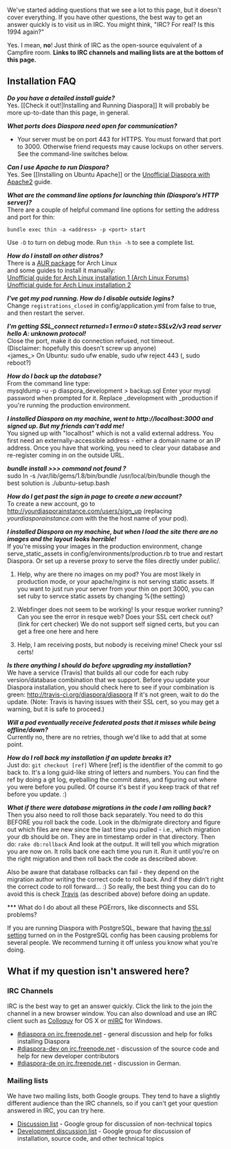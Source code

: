 We've started adding questions that we see a lot to this page, but it doesn't cover everything.
If you have other questions, the best way to get an answer quickly is to visit us in IRC. 
You might think, "IRC? For real? Is this 1994 again?" 

Yes. I mean, **no**! Just think of IRC as the open-source equivalent of a Campfire room. **Links
to IRC channels and mailing lists are at the bottom of this page.**

## Installation FAQ

***Do you have a detailed install guide?***  
Yes. [[Check it out!|Installing and Running Diaspora]] It will probably be more up-to-date than
this page, in general.

***What ports does Diaspora need open for communication?***  

* Your server must be on port 443 for HTTPS. You must forward that port to 3000. Otherwise friend requests may cause lockups on other servers. See the command-line switches below.

***Can I use Apache to run Diaspora?***  
Yes. See [[Installing on Ubuntu Apache]] or the [Unofficial Diaspora with Apache2](http://blog.fejes.ca/?p=41) guide.

***What are the command line options for launching thin (Diaspora's HTTP server)?***  
There are a couple of helpful command line options for setting the address and port for thin:

    bundle exec thin -a <address> -p <port> start

Use <code>-D</code> to turn on debug mode.  Run <code>thin -h</code> to see a complete list.

***How do I install on other distros?***  
There is a [AUR package](http://aur.archlinux.org/packages.php?ID=40859) for Arch Linux<br>
and some guides to install it manually:  
[Unofficial guide for Arch Linux installation 1 (Arch Linux Forums)](https://bbs.archlinux.org/viewtopic.php?pid=826763#p826763)<br>
[Unofficial guide for Arch Linux installation 2](http://www.diederickdevries.net/blog/2010/09/16/diaspora-on-arch/)<br>

***I've got my pod running. How do I disable outside logins?***   
Change <code>registrations_closed</code> in config/application.yml from false to true, and then
restart the server.

***I'm getting SSL_connect returned=1 errno=0 state=SSLv2/v3 read server hello A: unknown protocol!***  
Close the port, make it do connection refused, not timeout.  
(Disclaimer: hopefully this doesn't screw up anyone)  
<james_> On Ubuntu: sudo ufw enable, sudo ufw reject 443 (, sudo reboot?)

***How do I back up the database?***  
From the command line type:  
    mysqldump -u <mysql username> -p diaspora_development > backup.sql
Enter your mysql password when prompted for it.
Replace \_development with \_production if you're running the production environment.

***I installed Diaspora on my machine, went to http://localhost:3000 and signed up. But my friends can't add me!***  
You signed up with "localhost" which is not a valid external address. You first need an
externally-accessible address - either a domain name or an IP address. Once you have that
working, you need to clear your database and re-register coming in on the outside URL.

***bundle install >>> command not found ?***  
sudo ln -s /var/lib/gems/1.8/bin/bundle /usr/local/bin/bundle
though the best solution is ./ubuntu-setup.bash

***How do I get past the sign in page to create a new account?***   
To create a new account, go to http://yourdiasporainstance.com/users/sign_up 
(replacing *yourdiasporainstance.com* with the the host name of your pod).

***I installed Diaspora on my machine, but when I load the site there are no images and the layout looks horrible!***  
If you're missing your images in the production environment, change serve_static_assets in config/environments/production.rb to true and restart Diaspora. Or set up a reverse proxy to serve the files directly under public/.

1. Help, why are there no images on my pod?
You are most likely in production mode, or your apache/nginx is not serving static assets.  If you want to just run your server from your thin on port 3000, you can set ruby to servce static assets by changing %{the setting}


2.  Webfinger does not seem to be working!
 Is your resque worker running?   Can you see the error in resque web? Does your SSL cert check out?(link for cert checker)  We do not support self signed certs, but you can get a free one here and here


3.  Help, I am receiving posts, but nobody is receiving mine!
Check your ssl certs!

***Is there anything I should do before upgrading my installation?***  
We have a service (Travis) that builds all our code for each ruby version/database combination that we support. Before you update your Diaspora installation, you should check here to see if your combination is green: http://travis-ci.org/diaspora/diaspora  If it's not green, wait to do the update. (Note: Travis is having issues with their SSL cert, so you may get a warning, but it is safe to proceed.)

***Will a pod eventually receive federated posts that it misses while being offline/down?***  
Currently no, there are no retries, though we'd like to add that at some point. 

***How do I roll back my installation if an update breaks it?***  
Just do:  `git checkout [ref]`  Where [ref] is the identifier of the commit to go back to. It's a long guid-like string of letters and numbers. You can find the ref by doing a git log, eyeballing the commit dates, and figuring out where you were before you pulled. Of course it's best if you keep track of that ref before you update. :)

***What if there were database migrations in the code I am rolling back?***  
Then you also need to roll those back separately. You need to do this BEFORE you roll back the code. Look in the db/migrate directory and figure out which files are new since the last time you pulled - i.e., which migration your db should be on. They are in timestamp order in that directory. Then do:
`rake db:rollback`  And look at the output. It will tell you which migration you are now on. It rolls back one each time you run it. Run it until you're on the right migration and then roll back the code as described above.

Also be aware that database rollbacks can fail - they depend on the migration author writing the correct code to roll back. And if they didn't right the correct code to roll forward... :)  So really, the best thing you can do to avoid this is check [Travis](http://travis-ci.org/diaspora/diaspora) (as described above) before doing an update.

*** What do I do about all these PGErrors, like disconnects and SSL problems?

If you are running Diaspora with PostgreSQL, beware that having [the ssl setting](http://www.postgresql.org/docs/9.1/interactive/runtime-config-connection.html#GUC-SSL) turned on in the PostgreSQL config has been causing problems for several people.  We recommend turning it off unless you know what you're doing.

## What if my question isn't answered here?

### IRC Channels

IRC is the best way to get an answer quickly. Click the link to the join the channel in a new 
browser window. You can also download and use an IRC client such as 
<a href="http://colloquy.info/" target="_blank">Colloquy</a> for OS X or 
<a href="http://www.mirc.com/" target="_blank">mIRC</a> for Windows.

* <a href="http://webchat.freenode.net/?channels=diaspora" target="_blank">#diaspora on irc.freenode.net</a> - general discussion and help for folks installing Diaspora
* <a href="http://webchat.freenode.net/?channels=diaspora-dev" target="_blank">#diaspora-dev on irc.freenode.net</a> - discussion of the source code and help for new developer contributors
* <a href="http://webchat.freenode.net/?channels=diaspora-de" target="_blank">#diaspora-de on irc.freenode.net</a> - discussion in German.

### Mailing lists

We have two mailing lists, both Google groups. They tend to have a slightly different audience than
the IRC channels, so if you can't get your question answered in IRC, you can try here.

* [Discussion list](http://groups.google.com/group/diaspora-discuss) - Google group for discussion of non-technical topics
* [Development discussion list](http://groups.google.com/group/diaspora-dev) - Google group for discussion of installation, source code, and other technical topics
